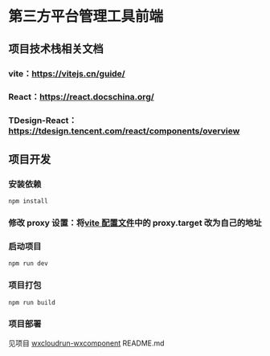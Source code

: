 # 第三方平台管理工具前端

## 项目技术栈相关文档
### vite：https://vitejs.cn/guide/
### React：https://react.docschina.org/
### TDesign-React：https://tdesign.tencent.com/react/components/overview

## 项目开发

### 安装依赖
```shell
npm install
```
### 修改 proxy 设置：将[vite 配置文件](./vite.config.ts)中的 proxy.target 改为自己的地址
### 启动项目
```shell
npm run dev
```
### 项目打包
```shell
npm run build
```
### 项目部署
见项目 [wxcloudrun-wxcomponent](https://github.com/WeixinCloud/wxcloudrun-wxcomponent) README.md

